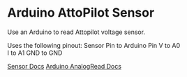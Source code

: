 Arduino AttoPilot Sensor
========================

Use an Arduino to read Attopilot voltage sensor.

Uses the following pinout:
Sensor Pin to Arduino Pin
V to A0			
I to A1
GND	to GND


[Sensor Docs](http://dlnmh9ip6v2uc.cloudfront.net/datasheets/Sensors/Current/DC%20Voltage%20and%20Current%20Sense%20PCB%20with%20Analog%20Output.pdf)
[Arduino AnalogRead Docs](http://arduino.cc/en/Reference/analogRead)
